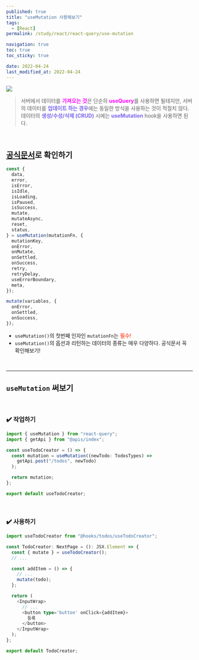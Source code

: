 ```yaml
---
published: true
title: "useMutation 사용해보기"
tags:
  - [React]
permalink: /study/react/react-query/use-mutation

navigation: true
toc: true
toc_sticky: true

date: 2022-04-24
last_modified_at: 2022-04-24
---
```


![](https://velog.velcdn.com/images/april_5/post/0fe285b0-b5e6-4efe-8fa2-be9798cb5732/image.png)

> 서버에서 데이터를 <span style='color:fuchsia'>**가져오는 것**</span>은 단순히 <span style='color:fuchsia'>**useQuery**</span>를 사용하면 될테지만,
> 서버의 데이터를 <span style='color:mediumslateblue'>**업데이트 하는 경우**</span>에는 동일한 방식을 사용하는 것이 적절치 않다. 데이터의 <span style='color:mediumslateblue'>**생성/수성/삭제 (CRUD)**</span> 시에는 <span style='color:mediumslateblue'>**useMutation**</span> hook을 사용하면 된다.

<br />

## [공식문서](https://react-query.tanstack.com/reference/useMutation)로 확인하기

```js
const {
  data,
  error,
  isError,
  isIdle,
  isLoading,
  isPaused,
  isSuccess,
  mutate,
  mutateAsync,
  reset,
  status,
} = useMutation(mutationFn, {
  mutationKey,
  onError,
  onMutate,
  onSettled,
  onSuccess,
  retry,
  retryDelay,
  useErrorBoundary,
  meta,
});

mutate(variables, {
  onError,
  onSettled,
  onSuccess,
});
```

- `useMutation()`의 첫번째 인자인 `mutationFn`는 <span style='color:tomato'>**필수!**</span>
- `useMutation()`의 옵션과 리턴하는 데이터의 종류는 매우 다양하다. 공식문서 꼭 확인해보기!

<br />

---

## `useMutation` 써보기

<br />

### ✔️ 작업하기

```ts
import { useMutation } from "react-query";
import { getApi } from "@apis/index";

const useTodoCreator = () => {
  const mutation = useMutation((newTodo: TodosTypes) =>
    getApi.post("/todos", newTodo)
  );

  return mutation;
};

export default useTodoCreator;
```

<br />

### ✔️ 사용하기

```ts
import useTodoCreator from "@hooks/todos/useTodoCreator";

const TodoCreator: NextPage = (): JSX.Element => {
  const { mutate } = useTodoCreator();
  // ...

  const addItem = () => {
    // ...
    mutate(todo);
  };

  return (
    <InputWrap>
      // ...
      <button type='button' onClick={addItem}>
        등록
      </button>
    </InputWrap>
  );
};

export default TodoCreator;
```
